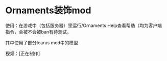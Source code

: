 # Ornaments装饰mod

使用：在游戏中（包括服务器）里运行/Ornaments Help查看帮助（均为客户端指令，会被不会被ban有待测试。

其中使用了部分Icarus mod中的模型

视频：[正在制作]
